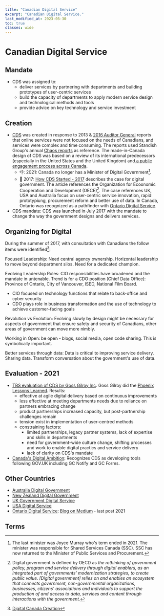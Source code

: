 ```yaml
---
title: "Canadian Digital Service"
excerpt: "Canadian Digital Service."
last_modified_at: 2023-03-30
toc: true
classes: wide
---
```


# Canadian Digital Service

## Mandate

- CDS was assigned to:
  - deliver services by partnering with departments and building prototypes of user-centric services
  - build the capacity of departments to apply modern service design and technological methods and tools
  - provide advice on key technology and service investment

## Creation

- [CDS](https://digital.canada.ca/) was created in response to 2013 & [2016 Auditor General](https://www.oag-bvg.gc.ca/internet/English/parl_oag_201611_00_e_41829.html) reports that online services were not focused on the needs of Canadians, and services were complex and time consuming.  The reports used Standish Group's annual [Chaos reports](https://standishgroup.myshopify.com/) as reference.  The made-in-Canada design of CDS was based on a review of its international predecessors (especially in the United States and the United Kingdom) and[ a public engagement ](https://digital.canada.ca/beginning-the-conversation/)[process ](https://digital.canada.ca/beginning-the-conversation/)[across Canada](https://digital.canada.ca/beginning-the-conversation/).
  - :-1:: 2021: Canada no longer has a Minister of Digital Government[^Minister].  
  - :rocket: 2017: [How CDS Started - 2017](https://digital.canada.ca/how-cds-started/full-report/) describes the case for digital government.  The article references the Organization for Ecoonomic Cooperation and Development (OECE)[^Digital]. The case references UK, USA and Australia focus on user-centric service innovation, rapid prototypiung, procurement reform and better use of data.  In Canada, Ontario was recognized as a pathfinder with [Ontario Digital Service](https://ontario.ca/digital).
- CDS mandate: CDS was launched in July 2017 with the mandate to change the way the government designs and delivers services. 

## Organizing for Digital

During the summer of 2017, with consultation with Canadians the follow items were identified[^Creation]:

Focused Leadership:  Need central agency ownership.  Horizontal leadership to move beyond department silos.  Need for a dedicated champion. 

Evolving Leadership Roles:  CIO responsibilities have broadened and the mandate in untenable.  Trend is for a CDO position (Chief Data Office): Province of Ontario, City of Vancouver, ISED, National Film Board.

- CIO focused on technology functions that relate to back-office and cyber security
- CDO plays role in business transformation and the use of technology to achieve customer-facing goals

Revolution vs Evolution: Evolving slowly by design might be necessary for aspects of government that ensure safety and security of Canadians, other areas of government can move more nimbly. 

Working in Open: be open - blogs, social media, open code sharing. This is symbolically important.

Better services through data: Data is critical to improving service delivery.  Sharing data.  Transform conversation about the government's use of data.  

## Evaluation - 2021

- [TBS evaluation of CDS by Goss Gilroy Inc](https://www.canada.ca/en/treasury-board-secretariat/corporate/reports/evaluation-canadian-digital-service.html).  Goss Gilroy did the [Phoenix Lessons Learned](https://www.canada.ca/en/treasury-board-secretariat/corporate/reports/lessons-learned-transformation-pay-administration-initiative.html).  Results:
  - effective at agile digital delivery based on continuous improvements
  - less effective at meeting departments needs due to reliance on partners embracing change
  - product partnerships increased capacity, but post-partnership challenges remain
  - tension exist in implementation of user-centred methods
  - constraining factors: 
    - limited partnerships, legacy partner systems, lack of expertise and skills in departments
    - need for government-wide culture change, shifting processes and work to enable digital practics and service delivery
    - lack of clarity on CDS's mandate
- [Canada's Digital Ambition](https://www.canada.ca/en/government/system/digital-government/government-canada-digital-operations-strategic-plans/canada-digital-ambition.html):  Recognizes CDS as developing tools following GOV.UK including GC Notify and GC Forms.

## Other Countries

- [Australia Digital Government](https://www.dta.gov.au/)
- [New Zealand Digital Government](https://www.digital.govt.nz/)
- [UK Government Digital Service](https://gds.blog.gov.uk/)
- [USA Digital Service](https://www.usds.gov/)
- [Ontario Digital Service](https://www.ontario.ca/page/ontario-digital-service):  [Blog on Medium](https://medium.com/ontariodigital) - last post 2021

## Terms

[^Digital]: Digital government is defined by OECD as *the rethinking of government policy, program and service delivery through digital enablers, as an integrated part of governments’ modernization strategies, to create public value. [Digital government] relies on and enables an ecosystem that connects government, non-governmental organizations, businesses, citizens’ associations and individuals to support the production of and access to data, services and content through interactions with the government.*
[^Creation]: [Digital Canada Creation](https://digital.canada.ca/how-cds-started/full-report/)
[^Minister]: The last minister was Joyce Murray who's term ended in 2021.  The minister was responsible for Shared Services Canada (SSC).  SSC has now returned to the Minister of Public Services and Procurement.